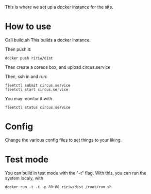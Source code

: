 This is where we set up a docker instance for the site.

How to use
==========
Call build.sh
This builds a docker instance.

Then push it:

    docker push ririw/dist

Then create a coreos box, and upload circus.service

Then, ssh in and run:
    
    fleetctl submit circus.service
    fleetctl start circus.service

You may monitor it with 

    fleetctl status circus.service

Config
======
Change the various config files to set things to your liking.


Test mode
=========
You can build in test mode with the "-t" flag. With this, you 
can run the system localy, with

    docker run -t -i -p 80:80 ririw/dist /root/run.sh
